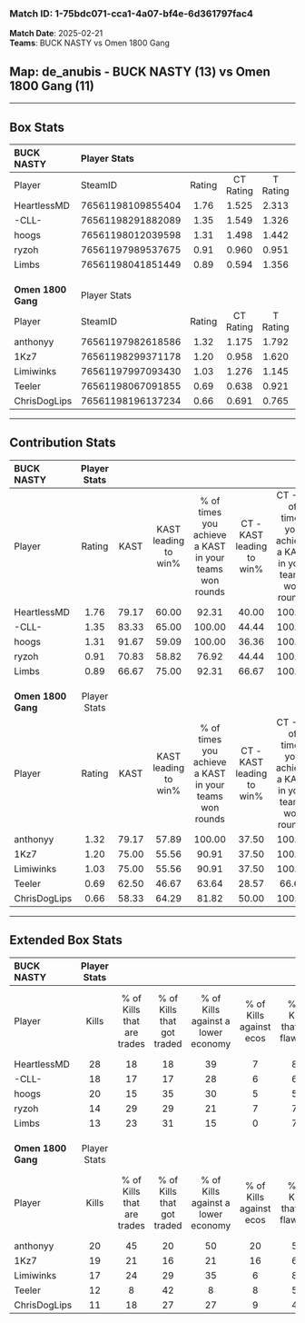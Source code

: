 ### Match ID: 1-75bdc071-cca1-4a07-bf4e-6d361797fac4  
**Match Date**: 2025-02-21  
**Teams**: BUCK NASTY vs Omen 1800 Gang  

## **Map**: de_anubis - BUCK NASTY (13) vs Omen 1800 Gang (11)  
---  

## Box Stats  

| **BUCK NASTY**     | Player Stats      |        |           |          |       |       |       |         |        |      |     |
| :- | :- | :-: | :-: | :-: | :-: | :-: | :-: | :-: | :-: | :-: | :-: |
| Player             | SteamID           | Rating | CT Rating | T Rating | KAST  |  ADR  | Kills | Assists | Deaths | K/D  | HS% |
| HeartlessMD        | 76561198109855404 |  1.76  |   1.525   |  2.313   | 79.17 | 129.7 |  28   |    3    |   14   | 2.00 | 57  |
| -CLL-              | 76561198291882089 |  1.35  |   1.549   |  1.326   | 83.33 | 94.7  |  18   |    9    |   14   | 1.29 | 27  |
| hoogs              | 76561198012039598 |  1.31  |   1.498   |  1.442   | 91.67 | 74.1  |  20   |    6    |   18   | 1.11 | 40  |
| ryzoh              | 76561197989537675 |  0.91  |   0.960   |  0.951   | 70.83 | 63.5  |  14   |    6    |   18   | 0.78 | 57  |
| Limbs              | 76561198041851449 |  0.89  |   0.594   |  1.356   | 66.67 | 67.0  |  13   |    8    |   17   | 0.76 | 46  |
|                    |                   |        |           |          |       |       |       |         |        |      |     |
|                    |                   |        |           |          |       |       |       |         |        |      |     |
|                    |                   |        |           |          |       |       |       |         |        |      |     |
| **Omen 1800 Gang** | Player Stats      |        |           |          |       |       |       |         |        |      |     |
| Player             | SteamID           | Rating | CT Rating | T Rating | KAST  |  ADR  | Kills | Assists | Deaths | K/D  | HS% |
| anthonyy           | 76561197982618586 |  1.32  |   1.175   |  1.792   | 79.17 | 88.5  |  20   |    3    |   15   | 1.33 | 55  |
| 1Kz7               | 76561198299371178 |  1.20  |   0.958   |  1.620   | 75.00 | 86.6  |  19   |    7    |   18   | 1.06 | 42  |
| Limiwinks          | 76561197997093430 |  1.03  |   1.276   |  1.145   | 75.00 | 81.7  |  17   |    4    |   21   | 0.81 | 35  |
| Teeler             | 76561198067091855 |  0.69  |   0.638   |  0.921   | 62.50 | 62.6  |  12   |    7    |   22   | 0.55 | 58  |
| ChrisDogLips       | 76561198196137234 |  0.66  |   0.691   |  0.765   | 58.33 | 57.3  |  11   |    4    |   19   | 0.58 | 36  |
---  

## Contribution Stats  

| **BUCK NASTY**     | Player Stats |       |                      |                                                        |                           |                                                             |                          |                                                            |
| :- | :-: | :-: | :-: | :-: | :-: | :-: | :-: | :-: |
| Player             |    Rating    | KAST  | KAST leading to win% | % of times you achieve a KAST in your teams won rounds | CT - KAST leading to win% | CT - % of times you achieve a KAST in your teams won rounds | T - KAST leading to win% | T - % of times you achieve a KAST in your teams won rounds |
| HeartlessMD        |     1.76     | 79.17 |        60.00         |                         92.31                          |           40.00           |                           100.00                            |          80.00           |                           88.89                            |
| -CLL-              |     1.35     | 83.33 |        65.00         |                         100.00                         |           44.44           |                           100.00                            |          81.82           |                           100.00                           |
| hoogs              |     1.31     | 91.67 |        59.09         |                         100.00                         |           36.36           |                           100.00                            |          81.82           |                           100.00                           |
| ryzoh              |     0.91     | 70.83 |        58.82         |                         76.92                          |           44.44           |                           100.00                            |          75.00           |                           66.67                            |
| Limbs              |     0.89     | 66.67 |        75.00         |                         92.31                          |           66.67           |                           100.00                            |          80.00           |                           88.89                            |
|                    |              |       |                      |                                                        |                           |                                                             |                          |                                                            |
|                    |              |       |                      |                                                        |                           |                                                             |                          |                                                            |
|                    |              |       |                      |                                                        |                           |                                                             |                          |                                                            |
| **Omen 1800 Gang** | Player Stats |       |                      |                                                        |                           |                                                             |                          |                                                            |
| Player             |    Rating    | KAST  | KAST leading to win% | % of times you achieve a KAST in your teams won rounds | CT - KAST leading to win% | CT - % of times you achieve a KAST in your teams won rounds | T - KAST leading to win% | T - % of times you achieve a KAST in your teams won rounds |
| anthonyy           |     1.32     | 79.17 |        57.89         |                         100.00                         |           37.50           |                           100.00                            |          72.73           |                           100.00                           |
| 1Kz7               |     1.20     | 75.00 |        55.56         |                         90.91                          |           37.50           |                           100.00                            |          70.00           |                           87.50                            |
| Limiwinks          |     1.03     | 75.00 |        55.56         |                         90.91                          |           37.50           |                           100.00                            |          70.00           |                           87.50                            |
| Teeler             |     0.69     | 62.50 |        46.67         |                         63.64                          |           28.57           |                            66.67                            |          62.50           |                           62.50                            |
| ChrisDogLips       |     0.66     | 58.33 |        64.29         |                         81.82                          |           50.00           |                           100.00                            |          75.00           |                           75.00                            |
---  

## Extended Box Stats  

| **BUCK NASTY**     | Player Stats |                            |                            |                                    |                         |                              |                                 |        |                             |                                     |                          |                               |                            |
| :- | :-: | :-: | :-: | :-: | :-: | :-: | :-: | :-: | :-: | :-: | :-: | :-: | :-: |
| Player             |    Kills     | % of Kills that are trades | % of Kills that got traded | % of Kills against a lower economy | % of Kills against ecos | % of Kills that are flawless | % of Kills that are close duels | Deaths | % of Deaths that get traded | % of Deaths against a lower economy | % of Deaths against ecos | % of Deaths that are flawless | % of Deaths that are close |
| HeartlessMD        |      28      |             18             |             18             |                 39                 |            7            |              86              |                4                |   14   |             14              |                 14                  |            0             |              64               |             0              |
| -CLL-              |      18      |             17             |             17             |                 28                 |            6            |              67              |                0                |   14   |             29              |                 14                  |            0             |              29               |             21             |
| hoogs              |      20      |             15             |             35             |                 30                 |            5            |              55              |               20                |   18   |             39              |                 17                  |            0             |              72               |             11             |
| ryzoh              |      14      |             29             |             29             |                 21                 |            7            |              79              |               14                |   18   |             17              |                 22                  |            0             |              72               |             17             |
| Limbs              |      13      |             23             |             31             |                 15                 |            0            |              77              |                8                |   17   |             24              |                 24                  |            6             |              65               |             0              |
|                    |              |                            |                            |                                    |                         |                              |                                 |        |                             |                                     |                          |                               |                            |
|                    |              |                            |                            |                                    |                         |                              |                                 |        |                             |                                     |                          |                               |                            |
|                    |              |                            |                            |                                    |                         |                              |                                 |        |                             |                                     |                          |                               |                            |
| **Omen 1800 Gang** | Player Stats |                            |                            |                                    |                         |                              |                                 |        |                             |                                     |                          |                               |                            |
| Player             |    Kills     | % of Kills that are trades | % of Kills that got traded | % of Kills against a lower economy | % of Kills against ecos | % of Kills that are flawless | % of Kills that are close duels | Deaths | % of Deaths that get traded | % of Deaths against a lower economy | % of Deaths against ecos | % of Deaths that are flawless | % of Deaths that are close |
| anthonyy           |      20      |             45             |             20             |                 50                 |           20            |              55              |                5                |   15   |             27              |                 13                  |            7             |              67               |             27             |
| 1Kz7               |      19      |             21             |             16             |                 21                 |           16            |              63              |               21                |   18   |             22              |                 22                  |            6             |              78               |             6              |
| Limiwinks          |      17      |             24             |             29             |                 35                 |            6            |              88              |                0                |   21   |             38              |                 24                  |            10            |              76               |             14             |
| Teeler             |      12      |             8              |             42             |                 8                  |            8            |              58              |                8                |   22   |             18              |                 18                  |            9             |              59               |             0              |
| ChrisDogLips       |      11      |             18             |             27             |                 27                 |            9            |              45              |               18                |   19   |             16              |                 21                  |            11            |              84               |             0              |
